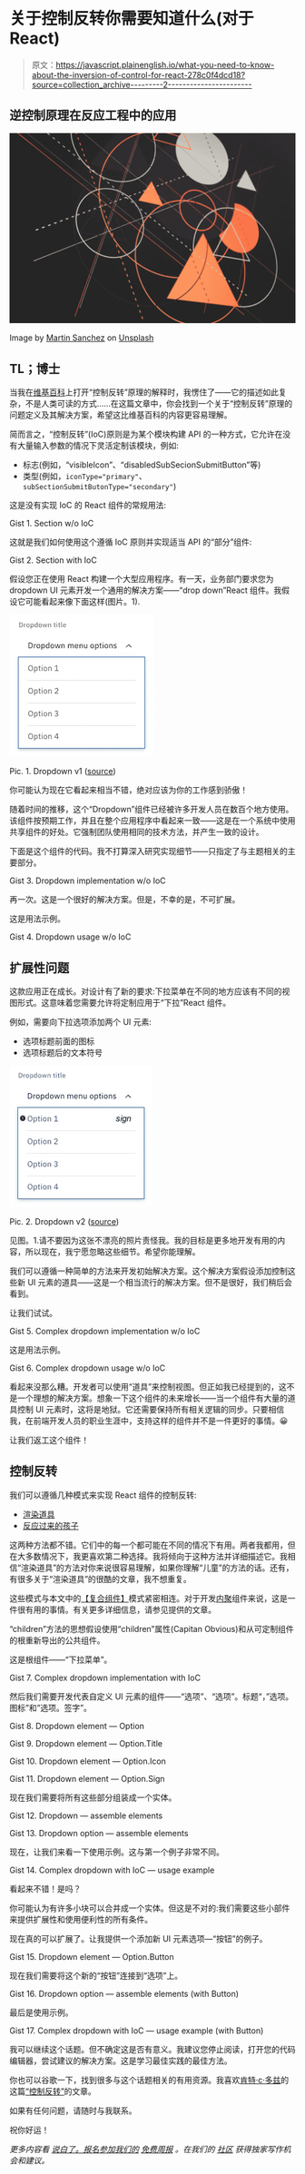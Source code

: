 # 关于控制反转你需要知道什么(对于 React)

> 原文：<https://javascript.plainenglish.io/what-you-need-to-know-about-the-inversion-of-control-for-react-278c0f4dcd18?source=collection_archive---------2----------------------->

## 逆控制原理在反应工程中的应用

![](img/a11f9d1dabc72014980ecf29d69149b3.png)

Image by [Martin Sanchez](https://unsplash.com/@martinsanchez) on [Unsplash](https://unsplash.com/photos/SL1co_Etck8)

## **TL；博士**

当我在[维基百科](https://en.wikipedia.org/wiki/Inversion_of_control)上打开“控制反转”原理的解释时，我愣住了——它的描述如此复杂，不是人类可读的方式……在这篇文章中，你会找到一个关于“控制反转”原理的问题定义及其解决方案，希望这比维基百科的内容更容易理解。

简而言之，“控制反转”(IoC)原则是为某个模块构建 API 的一种方式，它允许在没有大量输入参数的情况下灵活定制该模块，例如:

*   标志(例如，“visibleIcon”、“disabledSubSecionSubmitButton”等)
*   类型(例如，`iconType="primary"`、`subSectionSubmitButonType="secondary"`)

这是没有实现 IoC 的 React 组件的常规用法:

Gist 1\. Section w/o IoC

这就是我们如何使用这个遵循 IoC 原则并实现适当 API 的“部分”组件:

Gist 2\. Section with IoC

假设您正在使用 React 构建一个大型应用程序。有一天，业务部门要求您为 dropdown UI 元素开发一个通用的解决方案——“drop down”React 组件。我假设它可能看起来像下面这样(图片。1).

![](img/adfb7e8f5d985c74a55601fe3a8dc2ad.png)

Pic. 1\. Dropdown v1 ([source](https://www.carbondesignsystem.com/components/dropdown/usage/))

你可能认为现在它看起来相当不错，绝对应该为你的工作感到骄傲！

随着时间的推移，这个“Dropdown”组件已经被许多开发人员在数百个地方使用。该组件按预期工作，并且在整个应用程序中看起来一致——这是在一个系统中使用共享组件的好处。它强制团队使用相同的技术方法，并产生一致的设计。

下面是这个组件的代码。我不打算深入研究实现细节——只指定了与主题相关的主要部分。

Gist 3\. Dropdown implementation w/o IoC

再一次。这是一个很好的解决方案。但是，不幸的是，不可扩展。

这是用法示例。

Gist 4\. Dropdown usage w/o IoC

## 扩展性问题

这款应用正在成长。对设计有了新的要求:下拉菜单在不同的地方应该有不同的视图形式。这意味着您需要允许将定制应用于“下拉”React 组件。

例如，需要向下拉选项添加两个 UI 元素:

*   选项标题前面的图标
*   选项标题后的文本符号

![](img/28b16fe34e2e9fca0d06c76254bc9a32.png)

Pic. 2\. Dropdown v2 ([source](https://www.carbondesignsystem.com/components/dropdown/usage))

见图。1.请不要因为这张不漂亮的照片责怪我。我的目标是更多地开发有用的内容，所以现在，我宁愿忽略这些细节。希望你能理解。

我们可以遵循一种简单的方法来开发初始解决方案。这个解决方案假设添加控制这些新 UI 元素的道具——这是一个相当流行的解决方案。但不是很好，我们稍后会看到。

让我们试试。

Gist 5\. Complex dropdown implementation w/o IoC

这是用法示例。

Gist 6\. Complex dropdown usage w/o IoC

看起来没那么糟。开发者可以使用“道具”来控制视图。但正如我已经提到的，这不是一个理想的解决方案。想象一下这个组件的未来增长——当一个组件有大量的道具控制 UI 元素时，这将是地狱。它还需要保持所有相关逻辑的同步。只要相信我，在前端开发人员的职业生涯中，支持这样的组件并不是一件更好的事情。😀

让我们返工这个组件！

## 控制反转

我们可以遵循几种模式来实现 React 组件的控制反转:

*   [渲染道具](https://reactjs.org/docs/render-props.html#gatsby-focus-wrapper)
*   [反应过来的孩子](https://en.reactjs.org/docs/composition-vs-inheritance.html)

这两种方法都不错。它们中的每一个都可能在不同的情况下有用。两者我都用，但在大多数情况下，我更喜欢第二种选择。我将倾向于这种方法并详细描述它。我相信“渲染道具”的方法对你来说很容易理解，如果你理解“儿童”的方法的话。还有，有很多关于“渲染道具”的很酷的文章，我不想重复。

这些模式与本文中的[【复合组件】](https://medium.com/unibuddy-technology-blog/compound-components-in-react-b04772f9eb58)模式紧密相连。对于开发[内聚](https://medium.com/clarityhub/low-coupling-high-cohesion-3610e35ac4a6)组件来说，这是一件很有用的事情。有关更多详细信息，请参见提供的文章。

“children”方法的思想假设使用“children”属性(Capitan Obvious)和从可定制组件的根重新导出的公共组件。

这是根组件——“下拉菜单”。

Gist 7\. Complex dropdown implementation with IoC

然后我们需要开发代表自定义 UI 元素的组件——“选项”、“选项”。标题“，”选项。图标”和”选项。签字”。

Gist 8\. Dropdown element — Option

Gist 9\. Dropdown element — Option.Title

Gist 10\. Dropdown element — Option.Icon

Gist 11\. Dropdown element — Option.Sign

现在我们需要将所有这些部分组装成一个实体。

Gist 12\. Dropdown — assemble elements

Gist 13\. Dropdown option — assemble elements

现在，让我们来看一下使用示例。这与第一个例子非常不同。

Gist 14\. Complex dropdown with IoC — usage example

看起来不错！是吗？

你可能认为有许多小块可以合并成一个实体。但这是不对的:我们需要这些小部件来提供扩展性和使用便利性的所有条件。

现在真的可以扩展了。让我提供一个添加新 UI 元素选项—“按钮”的例子。

Gist 15\. Dropdown element — Option.Button

现在我们需要将这个新的“按钮”连接到“选项”上。

Gist 16\. Dropdown option — assemble elements (with Button)

最后是使用示例。

Gist 17\. Complex dropdown with IoC — usage example (with Button)

我可以继续这个话题。但不确定这是否有意义。我建议您停止阅读，打开您的代码编辑器，尝试建议的解决方案。这是学习最佳实践的最佳方法。

你也可以谷歌一下，找到很多与这个话题相关的有用资源。我喜欢[肯特·c·多兹](https://medium.com/u/db72389e89d8?source=post_page-----278c0f4dcd18--------------------------------)的这篇[“控制反转”](https://kentcdodds.com/blog/inversion-of-control)的文章。

如果有任何问题，请随时与我联系。

祝你好运！

*更多内容看* [*说白了。报名参加我们的*](http://plainenglish.io/) [*免费周报*](http://newsletter.plainenglish.io/) *。在我们的* [*社区*](https://discord.gg/GtDtUAvyhW) *获得独家写作机会和建议。*